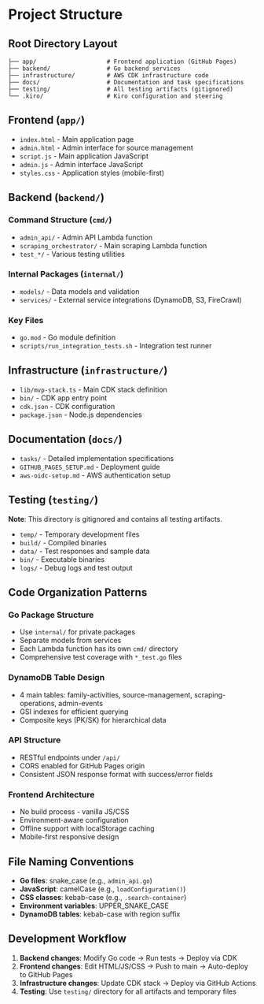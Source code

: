 # Project Structure

## Root Directory Layout

```
├── app/                    # Frontend application (GitHub Pages)
├── backend/                # Go backend services
├── infrastructure/         # AWS CDK infrastructure code
├── docs/                   # Documentation and task specifications
├── testing/                # All testing artifacts (gitignored)
└── .kiro/                  # Kiro configuration and steering
```

## Frontend (`app/`)

- `index.html` - Main application page
- `admin.html` - Admin interface for source management
- `script.js` - Main application JavaScript
- `admin.js` - Admin interface JavaScript
- `styles.css` - Application styles (mobile-first)

## Backend (`backend/`)

### Command Structure (`cmd/`)
- `admin_api/` - Admin API Lambda function
- `scraping_orchestrator/` - Main scraping Lambda function
- `test_*/` - Various testing utilities

### Internal Packages (`internal/`)
- `models/` - Data models and validation
- `services/` - External service integrations (DynamoDB, S3, FireCrawl)

### Key Files
- `go.mod` - Go module definition
- `scripts/run_integration_tests.sh` - Integration test runner

## Infrastructure (`infrastructure/`)

- `lib/mvp-stack.ts` - Main CDK stack definition
- `bin/` - CDK app entry point
- `cdk.json` - CDK configuration
- `package.json` - Node.js dependencies

## Documentation (`docs/`)

- `tasks/` - Detailed implementation specifications
- `GITHUB_PAGES_SETUP.md` - Deployment guide
- `aws-oidc-setup.md` - AWS authentication setup

## Testing (`testing/`)

**Note**: This directory is gitignored and contains all testing artifacts.

- `temp/` - Temporary development files
- `build/` - Compiled binaries
- `data/` - Test responses and sample data
- `bin/` - Executable binaries
- `logs/` - Debug logs and test output

## Code Organization Patterns

### Go Package Structure
- Use `internal/` for private packages
- Separate models from services
- Each Lambda function has its own `cmd/` directory
- Comprehensive test coverage with `*_test.go` files

### DynamoDB Table Design
- 4 main tables: family-activities, source-management, scraping-operations, admin-events
- GSI indexes for efficient querying
- Composite keys (PK/SK) for hierarchical data

### API Structure
- RESTful endpoints under `/api/`
- CORS enabled for GitHub Pages origin
- Consistent JSON response format with success/error fields

### Frontend Architecture
- No build process - vanilla JS/CSS
- Environment-aware configuration
- Offline support with localStorage caching
- Mobile-first responsive design

## File Naming Conventions

- **Go files**: snake_case (e.g., `admin_api.go`)
- **JavaScript**: camelCase (e.g., `loadConfiguration()`)
- **CSS classes**: kebab-case (e.g., `.search-container`)
- **Environment variables**: UPPER_SNAKE_CASE
- **DynamoDB tables**: kebab-case with region suffix

## Development Workflow

1. **Backend changes**: Modify Go code → Run tests → Deploy via CDK
2. **Frontend changes**: Edit HTML/JS/CSS → Push to main → Auto-deploy to GitHub Pages
3. **Infrastructure changes**: Update CDK stack → Deploy via GitHub Actions
4. **Testing**: Use `testing/` directory for all artifacts and temporary files